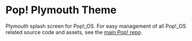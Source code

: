 # Pop! Plymouth Theme

Plymouth splash screen for Pop!\_OS. For easy management of all Pop!\_OS related
source code and assets, see the [main Pop! repo](https://github.com/pop-os/pop).
